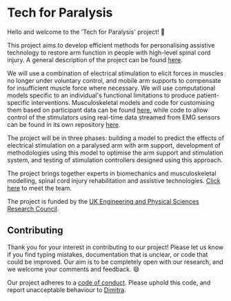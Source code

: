 # Tech for Paralysis

Hello and welcome to the 'Tech for Paralysis' project! :tada:

This project aims to develop efficient methods for personalising assistive technology to restore arm function in people with high-level spinal cord injury. A general description of the project can be found [here](https://abdnbiomecheng.github.io/tech4paralysis/).

We will use a combination of electrical stimulation to elicit forces in muscles no longer under voluntary control, and mobile arm supports to compensate for insufficient muscle force where necessary. We will use computational models specific to an individual's functional limitations to produce patient-specific interventions. Musculoskeletal models and code for customising them based on participant data can be found [here](https://github.com/AbdnBiomechEng/TechForParalysis/tree/master/Code/Model), while code to allow control of the stimulators using real-time data streamed from EMG sensors can be found in its own repository [here](https://github.com/AbdnBiomechEng/orlaufes).

The project will be in three phases: building a model to predict the effects of electrical stimulation on a paralysed arm with arm support, development of methodologies using this model to optimise the arm support and stimulation system, and testing of stimulation controllers designed using this approach. 

The project brings together experts in biomechanics and musculoskeletal modelling, spinal cord injury rehabilitation and assistive technologies. [Click here](https://github.com/dblana/TechForParalysis/blob/master/Meet_The_Team.md) to meet the team.

The project is funded by the [UK Engineering and Physical Sciences Research Council](https://epsrc.ukri.org/).

## Contributing

Thank you for your interest in contributing to our project! Please let us know if you find typing mistakes, documentation that is unclear, or code that could be improved. Our aim is to be completely open with our research, and we welcome your comments and feedback. :smile:

Our project adheres to a [code of conduct](CODE_OF_CONDUCT.md). Please uphold this code, and report unacceptable behaviour to [Dimitra](https://github.com/dblana).

